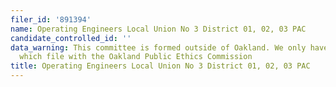 ```yaml
---
filer_id: '891394'
name: Operating Engineers Local Union No 3 District 01, 02, 03 PAC
candidate_controlled_id: ''
data_warning: This committee is formed outside of Oakland. We only have data on committees
  which file with the Oakland Public Ethics Commission
title: Operating Engineers Local Union No 3 District 01, 02, 03 PAC
---
```

